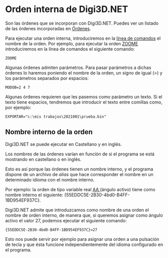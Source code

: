 # Orden interna de Digi3D.NET

Son las órdenes que se incorporan con Digi3D.NET. Puedes ver un listado de las órdenes incorporadas en [Órdenes](broken-reference).

Para ejecutar una orden interna, introduciremos en la [línea de comandos](./) el nombre de la orden. Por ejemplo, para ejecutar la orden [ZOOME](../../../ventana-de-dibujo/ordenes/z/zoome.md) introduciremos en la línea de comandos el siguiente comando:

```
ZOOME
```

Algunas órdenes admiten parámetros. Para pasar parámetros a dichas órdenes lo haremos poniendo el nombre de la orden, un signo de igual (=) y los parámetros separados por espacios:

```
MODOB=2 4 7
```

Algunas órdenes requieren que les pasemos como parámetro un texto. Si el texto tiene espacios, tendremos que introducir el texto entre comillas como, por ejemplo:

```
EXPORTAR="c:\mis trabajos\2021001\prueba.bin"
```

## Nombre interno de la orden

Digi3D.NET se puede ejecutar en Castellano y en inglés.

Los nombres de las órdenes varían en función de si el programa se está mostrando en castellano o en inglés.

Esto es así porque las órdenes tienen un nombre interno, y el programa dispone de un archivo de _alias_ que hace corresponder el nombre en un determinado idioma con el nombre interno.

Por ejemplo: la orden de tipo variable real [AA ](../../../ventana-de-dibujo/variables/a/aa.md)(ángulo activo) tiene como nombre interno el siguiente: {55EDDC5E-2B30-4bd0-B4FF-1BD954EF937C}.

Digi3D.NET admite que introduzcamos como nombre de una orden el nombre de orden interno, de manera que, si queremos asignar como ángulo activo el valor 27, podemos ejecutar el siguiente comando:

```
{55EDDC5E-2B30-4bd0-B4FF-1BD954EF937C}=27
```

Esto nos puede servir por ejemplo para asignar una orden a una pulsación de tecla y que ésta funcione independientemente del idioma configurado en el programa.
